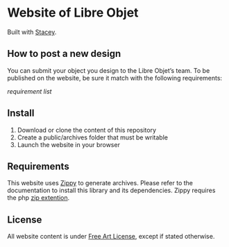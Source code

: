 # Website of Libre Objet

Built with <a href="http://staceyapp.com/">Stacey</a>.

## How to post a new design

You can submit your object you design to the Libre Objet’s team.
To be published on the website, be sure it match with the following requirements:

*requirement list*

## Install

1. Download or clone the content of this repository
2. Create a public/archives folder that must be writable
3. Launch the website in your browser

## Requirements

This website uses [Zippy](https://zippy.readthedocs.org/en/latest/) to generate archives. Please refer to the documentation to install this library and its dependencies. Zippy requires the php [zip extention](http://php.net/manual/en/book.zip.php).

## License

All website content is under [Free Art License](http://artlibre.org/licence/lal/en), except if stated otherwise.
